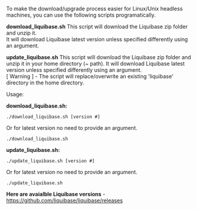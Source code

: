 To make the download/upgrade process easier for Linux/Unix headless machines, you can use the following scripts programatically.

**download_liquibase.sh**
This script will download the Liquibase zip folder and unzip it.  
It will download Liquibase latest version unless specified differently using an argument.

**update_liquibase.sh**
This script will download the Liquibase zip folder and unzip it in your home directory (~ path).
It will download Liquibase latest version unless specified differently using an argument. <br>
[ Warning ] - The script will replace/overwrite an existing 'liquibase' directory in the home directory. 

Usage:

**download_liquibase.sh:**
```console
./download_liquibase.sh [version #]
```
Or for latest version no need to provide an argument.
```console
./download_liquibase.sh
```

**update_liquibase.sh:**
```console
./update_liquibase.sh [version #]
```
Or for latest version no need to provide an argument.
```console
./update_liquibase.sh
```

**Here are avaialble Liquibase versions** - https://github.com/liquibase/liquibase/releases
